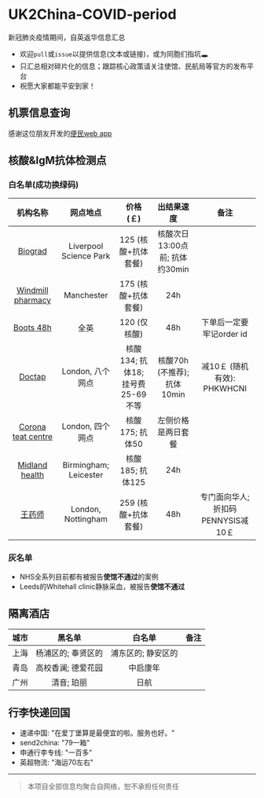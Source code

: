 # UK2China-COVID-period
新冠肺炎疫情期间，自英返华信息汇总 
- 欢迎`pull`或`issue`以提供信息(文本或链接)，或为同胞们指坑🕳
- 只汇总相对碎片化的信息；跟踪核心政策请关注使馆、民航局等官方的发布平台
- 祝愿大家都能平安到家！

## 机票信息查询
感谢这位朋友开发的[便民web app](https://flights.vincentc.us/)

## 核酸&IgM抗体检测点
### 白名单(成功换绿码)
|                               机构名称                              	|        网点地点        	|      价格(￡)     	|           出结果速度          	| 备注 |
|:-------------------------------------------------------------------:	|:----------------------:	|:---------------:	|:-----------------------------:	|:-----: |
| [Biograd](https://clientportal.powerdiary.com/clientportal/biograd) 	| Liverpool Science Park 	| 125 (核酸+抗体套餐) 	| 核酸次日13:00点前; 抗体约30min 	| |
| [Windmill pharmacy](https://windmillpharmacy.co.uk/) 	| Manchester 	| 175 (核酸+抗体套餐) 	| 24h 	| |
| [Boots 48h](https://www.boots.com/health-pharmacy-advice/covid-19-testing/covid-19-testing-service) | 全英	| 120 (仅核酸)| 48h | 下单后一定要牢记order id|
| [Doctap](https://doctap.co.uk/gp-appointment/#/) 	| London, 八个网点 	| 核酸134; 抗体18; 挂号费25-69不等| 核酸70h (不推荐); 抗体10min	| 减10￡ (随机有效): PHKWHCNI|
| [Corona teat centre](https://www.coronatestcentre.com/products/covid-19-pcr-fit-to-fly-test-for-travel) | London, 四个网点 	| 核酸175; 抗体50| 左侧价格是两日套餐 | |
| [Midland health](https://midlandhealth.co.uk/tests-and-diagnostics/covid-19/) | Birmingham; Leicester 	| 核酸185; 抗体125| 24h | |
| [王药师](https://optipharmpharmacy.co.uk/) | London, Nottingham	| 259 (核酸+抗体套餐)| 48h |专门面向华人; 折扣码PENNYSIS减10￡ |

### 灰名单
- NHS全系列目前都有被报告**使馆不通过**的案例
- Leeds的Whitehall clinic静脉采血，被报告**使馆不通过**

## 隔离酒店
|城市 | 黑名单	| 白名单| 备注 |
|:---:|:---:	|:---:|:-----: |
|上海|杨浦区的; 奉贤区的|浦东区的; 静安区的||
|青岛|高校香澜; 德爱花园|中启康年||
|广州|清音; 珀丽|日航||



## 行李快递回国
- 速递中国: "在爱丁堡算是最便宜的啦。服务也好。"
- send2china: "79一箱"
- 申通行李专线: "一百多"
- 英超物流: "海运70左右"

---

> 本项目全部信息均聚合自网络，恕不承担任何责任
